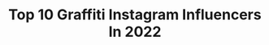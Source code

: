 ---
title: Top 10 Graffiti Instagram Influencers In 2022
description: >-
  Find top graffiti Instagram influencers in 2022. Most popular hashtags: #graffiti #tattoo #instagood.
platform: Instagram
hits: 3095
text_top: Discover the top-rated Instagram accounts on inBeat.
text_bottom: Our platform holds 3095 Instagram influencers like this for you to pitch.
profiles:
  - username: "feyk_johny"
    fullname: >-
      Johny Carlos
    bio: >-
      Humano / nordestino Cristão ( em reforma ) writter ( escritor de graffiti) Crews: @sne.crew @poluicaoatomicacrew Orçamentos via direct
    location: "Brazil"
    followers: 38450
    engagement: 409
    commentsToLikes: 0.080472
    id: ck5q9h7uib49f0i11x3qdmonv
    verified: false
    hashtags: "#tschelovek, #carlinhosmaiaoficial, #topstreetart, #graffitirealismo"
  - username: "xxbay"
    fullname: >-
      BAYANN | NY + NJ Blogger
    bio: >-
      ♥Pronounced(Bae-Anne) ❖ NY/NJ Based Lifestyle Blogger ✈️ @mydiordiary Mrs.Shaarawy💍 Founder of @graffiti_gold 💌: baysstylediary@gmail.com My Links👇🏻
    location: "Spain"
    followers: 48603
    engagement: 202
    commentsToLikes: 0.111441
    id: ck5c1mbflvh1d0i11h2ee8dgh
    verified: false
    hashtags: "#summeratwendys, #ad, #barcelona, #wakeupwithwendys"
  - username: "sef.01"
    fullname: >-
      Sef
    bio: >-
      Peruvian Graffiti artist 🇵🇪 TDK - ZNC -ODV
    location: "Chile"
    followers: 22647
    engagement: 529
    commentsToLikes: 0.068479
    id: ck5q6zhhrzenr0i11j93hmvt1
    verified: false
    hashtags: "#pueblolibre, #tdk, #graffitibicentenario, #simonbolivar"
  - username: "lala_luz"
    fullname: >-
      luz, grafiteira
    bio: >-
      Osmo crew 🇧🇷 Graffiti, artista, modelo @squadbrazil , Curitiba 🇧🇷 Contato: luzurbanagrafite@gmail.com
    location: "Brazil"
    followers: 18931
    engagement: 677
    commentsToLikes: 0.026420
    id: ck5zu5ic41ptr0i14whv2inej
    verified: false
    hashtags: ""
  - username: "aks_onthefly"
    fullname: >-
      Akanksha Singh
    bio: >-
      Travel ✈️ | Food 🥘🍷 | Doggo Love 🐶💗 20+ countries 🌍 Forever hunting for cozy cafes, snowy mountains, old city lanes & a hidden graffiti.
    location: "India"
    followers: 8262
    engagement: 632
    commentsToLikes: 0.065403
    id: ck5hp6q3pquhz0i11jamlql15
    verified: false
    hashtags: "#udaipurdiaries, #exploringindia, #reelsindia, #nature"
  - username: "utopia.artist"
    fullname: >-
      -  UtOPiA -
    bio: >-
      -Oliveros Junior - Brasilian .... Europe Visual artist. Graffiti Street art
    location: "Portugal"
    followers: 16070
    engagement: 267
    commentsToLikes: 0.044602
    id: ck15qvzte4wuu0i19ywgv3oxx
    verified: false
    hashtags: "#art, #streetart, #black, #bubbles"
  - username: "z_mahoozi"
    fullname: >-
      Zeinab Al-Mahoozi  ♒
    bio: >-
      Graffiti Artist From KSA🇸🇦Qatif Working as Barista part time in @coffeecoast bless me Alla wherever I go💙 Sister of martyr
    location: ""
    followers: 26990
    engagement: 249
    commentsToLikes: 0.024647
    id: ck6tn6yn799ao0j71sseubizq
    verified: false
    hashtags: "#dubaistreetmuseum, #dubai, #branddubai, #dubaimunicipality"
  - username: "tylerwallachstudio"
    fullname: >-
      Tyler Wallach Studio
    bio: >-
      "The 1988 lovechild of Keith Haring and Lisa Frank" Inspired by 90s cartoons, 80s music, 70s graffiti & 60s psychedelia. Queer AF 🌈#TylerWallachStudio
    location: "United States"
    followers: 26433
    engagement: 135
    commentsToLikes: 0.042326
    id: ck6txvj3h03in0j71ow3hhz2m
    verified: false
    hashtags: "#tylerwallachstudio, #queerart, #morecolor, #masklife"
  - username: "joho.steve"
    fullname: >-
      Steve Newman
    bio: >-
      ⠀ ⠀⠀⠀⠀ⓣⓐⓣⓣⓞⓞ since '16 Graffiti since '05 books open pn via Homepage please ⠀⠀⠀⠀ ⠀Work at ʟᴀᴜsʙᴜʙ ᴛᴀᴛᴛᴏᴏ ᴋᴏʟʟᴇᴋᴛɪᴠ ⠀⠀⠀⠀⠀⠀⠀⠀ ⠀📍 ʜᴇɪʟʙʀᴏɴɴ DE🇩🇪 ⠀
    location: "Germany"
    followers: 5770
    engagement: 481
    commentsToLikes: 0.051680
    id: ck136v9v78ex00i195kqwktuq
    verified: false
    hashtags: "#sleeve, #blackwork, #inkstinctsubmission, #colorful"
  - username: "pierfrancesco_eight"
    fullname: >-
      𝕻𝖎𝖊𝖗𝖋𝖗𝖆𝖓𝖈𝖊𝖘𝖈𝖔 𝕰𝖎𝖌𝖍𝖙   Macko™
    bio: >-
      Tattoo n Graffiti Artist South Italy LIMITED EDITION T-shirts and prints on sale
    location: ""
    followers: 19997
    engagement: 318
    commentsToLikes: 0.046790
    id: ck6tqrpbmtlk50j71zvksa7si
    verified: false
    hashtags: "#blackngrey, #pencil, #mck, #letter"
---